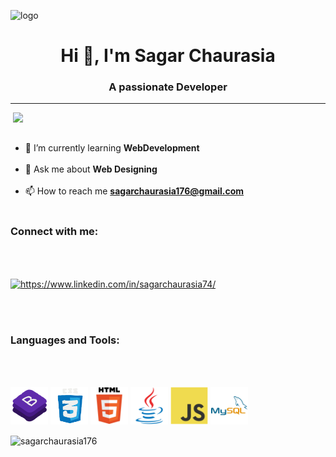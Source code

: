  ![logo](https://github.com/sagarchaurasia176/sagarchaurasia176/blob/main/Passionate%20Learner.png)

<h1 align="center">Hi 👋, I'm Sagar Chaurasia</h1>
<h3 align="center">A passionate  Developer</h3>
<hr>
<img        
src=
     "https://www.aagnia.com/wp-content/uploads/2021/12/39998-web-development.gif" width="500px" align="right">
<br><br>

- 🌱 I’m currently learning **WebDevelopment**
<br><br>
- 💬 Ask me about **Web Designing**
<br><br>
- 📫 How to reach me **sagarchaurasia176@gmail.com**
<br><br>
<h3 align="left">Connect with me:</h3>
<br><br>
<p align="left">
<a href="https://linkedin.com/in/https://www.linkedin.com/in/sagarchaurasia74/" target="blank"><img align="center" src="https://raw.githubusercontent.com/rahuldkjain/github-profile-readme-generator/master/src/images/icons/Social/linked-in-alt.svg" alt="https://www.linkedin.com/in/sagarchaurasia74/" height="30" width="40"></a>
</p>
<br><br>
<h3 align="left">Languages and Tools:</h3><br><br>
<p align="left"> 
<img src="https://raw.githubusercontent.com/Script-Kiddie-JKB/Script-Kiddie-JKB/main/Assets/bootstrap.gif" alt="bootstrap" width="60" height="60">
<img src="https://raw.githubusercontent.com/Zenfection/Image/master/2021/06/08-15-57-53-68747470733a2f2f6d65646961302e67697068792e636f6d2f6d656469612f667345615a6c644e43384131504a336d77702f736f757263652e676966.gif"
alt="css3" width="60" height="60"> 
 
<img src="https://raw.githubusercontent.com/devicons/devicon/master/icons/html5/html5-original-wordmark.svg" alt="html5" width="60" height="60"/>

<img src="https://raw.githubusercontent.com/devicons/devicon/master/icons/java/java-original.svg" alt="java" width="60" height="60"/>

<img src="https://raw.githubusercontent.com/devicons/devicon/master/icons/javascript/javascript-original.svg" alt="javascript" width="60" height="60"/> 
<img src="https://raw.githubusercontent.com/devicons/devicon/master/icons/mysql/mysql-original-wordmark.svg" alt="mysql" width="60" height="60"/>
 
 

 

<p><img align="center" src="https://github-readme-streak-stats.herokuapp.com/?user=sagarchaurasia176&" alt="sagarchaurasia176" /></p>

 
